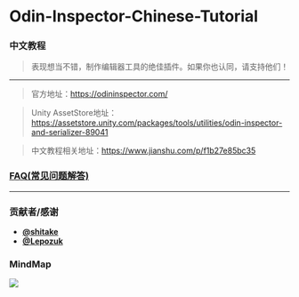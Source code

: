 # Odin-Inspector-Chinese-Tutorial
### 中文教程
> 表现想当不错，制作编辑器工具的绝佳插件。如果你也认同，请支持他们！

---------------

> 官方地址：https://odininspector.com/

> Unity AssetStore地址：https://assetstore.unity.com/packages/tools/utilities/odin-inspector-and-serializer-89041

> 中文教程相关地址：https://www.jianshu.com/p/f1b27e85bc35

### [FAQ(常见问题解答)](https://github.com/su9257/Odin-Inspector-Chinese-Tutorial/blob/master/FAQ.md#%E5%B8%B8%E8%A7%81%E9%97%AE%E9%A2%98%E8%A7%A3%E7%AD%94)

******************

### 贡献者/感谢
  * **[@shitake](https://github.com/molingyu)**
  * **[@Lepozuk](https://github.com/Lepozuk)**
  
### MindMap

![](https://github.com/su9257/Odin-Inspector-Chinese-Tutorial/blob/master/Assets/MarkDown/MindMap/Unity%20Attribute%20Inspecator.png)
